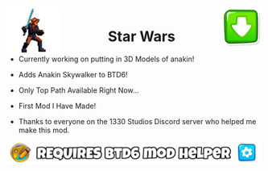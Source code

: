 <a href="https://github.com/AnakinSkywalker066/StarWarsMod/releases/download/new/StarWarsMod.dll">
    <img align="left" alt="Anakin" height="90" src="Assets/Anakin.png">
    <img align="right" alt="Download" height="75" src="https://raw.githubusercontent.com/gurrenm3/BTD-Mod-Helper/master/BloonsTD6%20Mod%20Helper/Resources/DownloadBtn.png">
</a>

<h1 align="center">Star Wars</h1>

- Currently working on putting in 3D Models of anakin!

- Adds Anakin Skywalker to BTD6!

- Only Top Path Available Right Now...

- First Mod I Have Made!

- Thanks to everyone on the 1330 Studios Discord server who helped me make this mod.

[![Requires BTD6 Mod Helper](https://raw.githubusercontent.com/gurrenm3/BTD-Mod-Helper/master/banner.png)](https://github.com/gurrenm3/BTD-Mod-Helper#readme)
